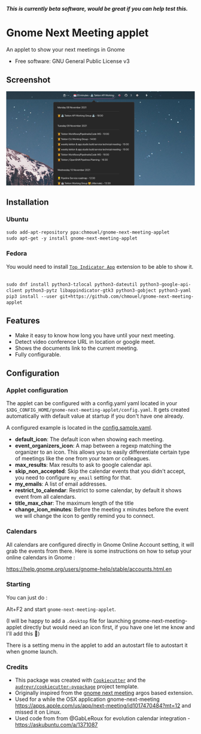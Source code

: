 ***This is currently beta software, would be great if you can help test this.***

# Gnome Next Meeting applet

An applet to show your next meetings in Gnome

* Free software: GNU General Public License v3

## Screenshot

![Screenshot](./.github/screenshot/screenshot.png)

## Installation

### Ubuntu
```
sudo add-apt-repository ppa:chmouel/gnome-next-meeting-applet
sudo apt-get -y install gnome-next-meeting-applet
```

### Fedora
You would need to install [`Top Indicator App`](https://extensions.gnome.org/extension/3681/top-indicator-app/) extension to be able to show it.

```

sudo dnf install python3-tzlocal python3-dateutil python3-google-api-client python3-pytz libappindicator-gtk3 python3-gobject python3-yaml
pip3 install --user git+https://github.com/chmouel/gnome-next-meeting-applet
```


## Features

* Make it easy to know how long you have until your next meeting.
* Detect video conference URL in location or google meet.
* Shows the documents link to the current meeting.
* Fully configurable.

## Configuration

### Applet configuration

The applet can be configured with a config.yaml yaml located in your
`$XDG_CONFIG_HOME/gnome-next-meeting-applet/config.yaml`. It gets created
automatically with default value at startup if you don't have one already.

A configured example is located in the [config.sample.yaml](./config.samples.yaml).

* **default_icon**: The default icon when showing each meeting.
* **event_organizers_icon**: A map between a regexp matching the organizer to an
  icon. This allows you to easily differentiate certain type of meetings like
  the one from your team or colleagues.
* **max_results**: Max results to ask to google calendar api.
* **skip_non_accepted**: Skip the calendar events that you didn't accept, you
  need to configure `my_email` setting for that.
* **my_emails**: A list of email addresses.
* **restrict_to_calendar**: Restrict to some calendar, by default it shows event from all calendars.
* **title_max_char**: The maximum length of the title
* **change_icon_minutes**: Before the meeting x minutes before the event we will
  change the icon to gently remind you to connect.


### Calendars

All calendars are configured directly in Gnome Online Account setting, it will
grab the events from there. Here is some instructions on how to setup your
online calendars in Gnome :

https://help.gnome.org/users/gnome-help/stable/accounts.html.en

### Starting

You can just do :

Alt+F2 and start `gnome-next-meeting-applet`.

(I will be happy to add a `.desktop` file for launching
gnome-next-meeting-applet directly but would need an icon first, if you have one
let me know and I'll add this 🧝)

There is a setting menu in the applet to add an autostart file to autostart it
when gnome launch.

### Credits

* This package was created with [`Cookiecutter`](https://github.com/audreyr/cookiecutter-pypackage) and the
[`audreyr/cookiecutter-pypackage`](https://github.com/audreyr/cookiecutter-pypackage) project template.
* Originally inspired from the [gnome next
  meeting](https://github.com/tjwells47/gnome-next-meeting) argos based
  extension.
* Used for a while the OSX application gnome-next-meeting
  https://apps.apple.com/us/app/next-meeting/id1017470484?mt=12 and missed it on
  Linux.
* Used code from from @GabLeRoux for evolution calendar integration - https://askubuntu.com/a/1371087
